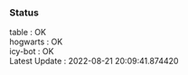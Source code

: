 ### Status


table : OK  
hogwarts : OK  
icy-bot : OK  
Latest Update : 2022-08-21 20:09:41.874420
